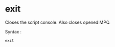 # exit

<snippet id="main">

Closes the script console.
Also closes opened MPQ.

Syntax
:
```
exit
```

</snippet>